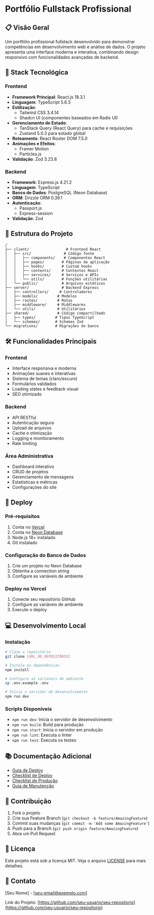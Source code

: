 # Portfólio Fullstack Profissional

## 📋 Visão Geral
Um portfólio profissional fullstack desenvolvido para demonstrar competências em desenvolvimento web e análise de dados. O projeto apresenta uma interface moderna e interativa, combinando design responsivo com funcionalidades avançadas de backend.

## 🚀 Stack Tecnológica

### Frontend
- **Framework Principal**: React.js 18.3.1
- **Linguagem**: TypeScript 5.6.3
- **Estilização**: 
  - Tailwind CSS 3.4.14
  - Shadcn UI (componentes baseados em Radix UI)
- **Gerenciamento de Estado**:
  - TanStack Query (React Query) para cache e requisições
  - Zustand 5.0.3 para estado global
- **Roteamento**: React Router DOM 7.5.0
- **Animações e Efeitos**:
  - Framer Motion
  - Particles.js
- **Validação**: Zod 3.23.8

### Backend
- **Framework**: Express.js 4.21.2
- **Linguagem**: TypeScript
- **Banco de Dados**: PostgreSQL (Neon Database)
- **ORM**: Drizzle ORM 0.39.1
- **Autenticação**: 
  - Passport.js
  - Express-session
- **Validação**: Zod

## 📁 Estrutura do Projeto

```
/
├── client/                 # Frontend React
│   ├── src/               # Código fonte
│   │   ├── components/    # Componentes React
│   │   ├── pages/        # Páginas da aplicação
│   │   ├── hooks/        # Custom hooks
│   │   ├── contexts/     # Contextos React
│   │   ├── services/     # Serviços e APIs
│   │   └── utils/        # Funções utilitárias
│   └── public/           # Arquivos estáticos
├── server/               # Backend Express
│   ├── controllers/     # Controladores
│   ├── models/         # Modelos
│   ├── routes/         # Rotas
│   ├── middleware/     # Middlewares
│   └── utils/          # Utilitários
├── shared/             # Código compartilhado
│   ├── types/         # Tipos TypeScript
│   └── schemas/       # Schemas Zod
└── migrations/        # Migrações do banco
```

## 🛠️ Funcionalidades Principais

### Frontend
- Interface responsiva e moderna
- Animações suaves e interativas
- Sistema de temas (claro/escuro)
- Formulários validados
- Loading states e feedback visual
- SEO otimizado

### Backend
- API RESTful
- Autenticação segura
- Upload de arquivos
- Cache e otimização
- Logging e monitoramento
- Rate limiting

### Área Administrativa
- Dashboard interativo
- CRUD de projetos
- Gerenciamento de mensagens
- Estatísticas e métricas
- Configurações do site

## 🚀 Deploy

### Pré-requisitos
1. Conta no [Vercel](https://vercel.com)
2. Conta no [Neon Database](https://neon.tech)
3. Node.js 18+ instalado
4. Git instalado

### Configuração do Banco de Dados
1. Crie um projeto no Neon Database
2. Obtenha a connection string
3. Configure as variáveis de ambiente

### Deploy no Vercel
1. Conecte seu repositório GitHub
2. Configure as variáveis de ambiente
3. Execute o deploy

## 💻 Desenvolvimento Local

### Instalação
```bash
# Clone o repositório
git clone [URL_DO_REPOSITÓRIO]

# Instale as dependências
npm install

# Configure as variáveis de ambiente
cp .env.example .env

# Inicie o servidor de desenvolvimento
npm run dev
```

### Scripts Disponíveis
- `npm run dev`: Inicia o servidor de desenvolvimento
- `npm run build`: Build para produção
- `npm run start`: Inicia o servidor em produção
- `npm run lint`: Executa o linter
- `npm run test`: Executa os testes

## 📚 Documentação Adicional

- [Guia de Deploy](DEPLOY_GUIDE.md)
- [Checklist de Deploy](DEPLOY_CHECKLIST.md)
- [Checklist de Produção](PRODUCTION_CHECKLIST.md)
- [Guia de Manutenção](MAINTENANCE_GUIDE.md)

## 🤝 Contribuição

1. Fork o projeto
2. Crie sua Feature Branch (`git checkout -b feature/AmazingFeature`)
3. Commit suas mudanças (`git commit -m 'Add some AmazingFeature'`)
4. Push para a Branch (`git push origin feature/AmazingFeature`)
5. Abra um Pull Request

## 📝 Licença

Este projeto está sob a licença MIT. Veja o arquivo [LICENSE](LICENSE) para mais detalhes.

## 📧 Contato

[Seu Nome] - [seu-email@exemplo.com]

Link do Projeto: [https://github.com/seu-usuario/seu-repositorio](https://github.com/seu-usuario/seu-repositorio)
